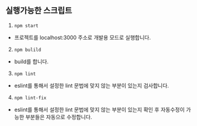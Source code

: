 ## 실행가능한 스크립트

1. `npm start`

- 프로젝트를 localhost:3000 주소로 개발용 모드로 실행합니다.

2. `npm bulild`

- build를 합니다.

3. `npm lint`

- eslint를 통해서 설정한 lint 문법에 맞지 않는 부분이 있는지 검사합니다.

4. `npm lint-fix`

- eslint를 통해서 설정한 lint 문법에 맞지 않는 부분이 있는지 확인 후 자동수정이 가능한 부분들은 자동으로 수정합니다.